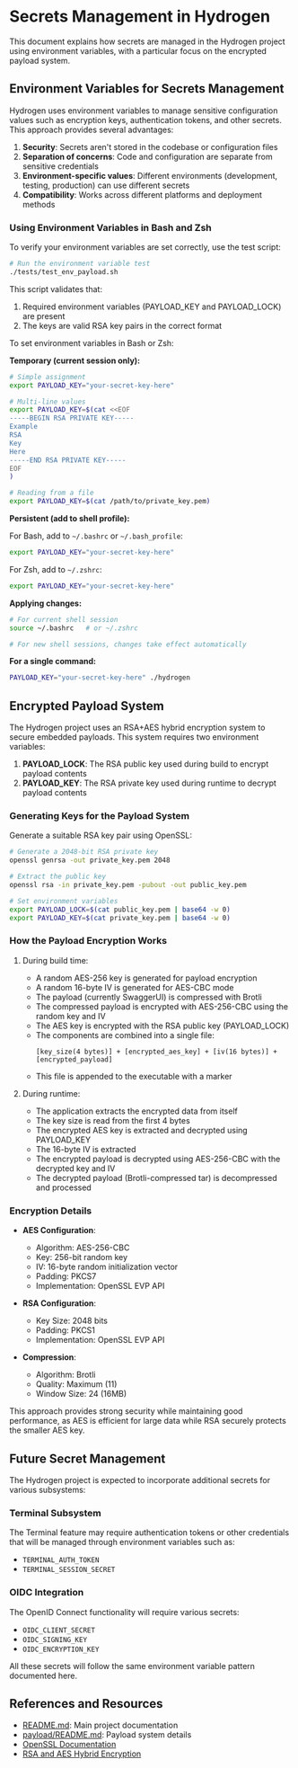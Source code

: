 # Secrets Management in Hydrogen

This document explains how secrets are managed in the Hydrogen project using environment variables, with a particular focus on the encrypted payload system.

## Environment Variables for Secrets Management

Hydrogen uses environment variables to manage sensitive configuration values such as encryption keys, authentication tokens, and other secrets. This approach provides several advantages:

1. **Security**: Secrets aren't stored in the codebase or configuration files
2. **Separation of concerns**: Code and configuration are separate from sensitive credentials
3. **Environment-specific values**: Different environments (development, testing, production) can use different secrets
4. **Compatibility**: Works across different platforms and deployment methods

### Using Environment Variables in Bash and Zsh

To verify your environment variables are set correctly, use the test script:
```bash
# Run the environment variable test
./tests/test_env_payload.sh
```

This script validates that:
1. Required environment variables (PAYLOAD_KEY and PAYLOAD_LOCK) are present
2. The keys are valid RSA key pairs in the correct format

To set environment variables in Bash or Zsh:

**Temporary (current session only):**

```bash
# Simple assignment
export PAYLOAD_KEY="your-secret-key-here"

# Multi-line values
export PAYLOAD_KEY=$(cat <<EOF
-----BEGIN RSA PRIVATE KEY-----
Example
RSA
Key 
Here
-----END RSA PRIVATE KEY-----
EOF
)

# Reading from a file
export PAYLOAD_KEY=$(cat /path/to/private_key.pem)
```

**Persistent (add to shell profile):**

For Bash, add to `~/.bashrc` or `~/.bash_profile`:
```bash
export PAYLOAD_KEY="your-secret-key-here"
```

For Zsh, add to `~/.zshrc`:
```bash
export PAYLOAD_KEY="your-secret-key-here"
```

**Applying changes:**
```bash
# For current shell session
source ~/.bashrc   # or ~/.zshrc

# For new shell sessions, changes take effect automatically
```

**For a single command:**
```bash
PAYLOAD_KEY="your-secret-key-here" ./hydrogen
```

## Encrypted Payload System

The Hydrogen project uses an RSA+AES hybrid encryption system to secure embedded payloads. This system requires two environment variables:

1. **PAYLOAD_LOCK**: The RSA public key used during build to encrypt payload contents
2. **PAYLOAD_KEY**: The RSA private key used during runtime to decrypt payload contents

### Generating Keys for the Payload System

Generate a suitable RSA key pair using OpenSSL:

```bash
# Generate a 2048-bit RSA private key
openssl genrsa -out private_key.pem 2048

# Extract the public key
openssl rsa -in private_key.pem -pubout -out public_key.pem

# Set environment variables
export PAYLOAD_LOCK=$(cat public_key.pem | base64 -w 0)
export PAYLOAD_KEY=$(cat private_key.pem | base64 -w 0)
```

### How the Payload Encryption Works

1. During build time:
   - A random AES-256 key is generated for payload encryption
   - A random 16-byte IV is generated for AES-CBC mode
   - The payload (currently SwaggerUI) is compressed with Brotli
   - The compressed payload is encrypted with AES-256-CBC using the random key and IV
   - The AES key is encrypted with the RSA public key (PAYLOAD_LOCK)
   - The components are combined into a single file:
     ```
     [key_size(4 bytes)] + [encrypted_aes_key] + [iv(16 bytes)] + [encrypted_payload]
     ```
   - This file is appended to the executable with a marker

2. During runtime:
   - The application extracts the encrypted data from itself
   - The key size is read from the first 4 bytes
   - The encrypted AES key is extracted and decrypted using PAYLOAD_KEY
   - The 16-byte IV is extracted
   - The encrypted payload is decrypted using AES-256-CBC with the decrypted key and IV
   - The decrypted payload (Brotli-compressed tar) is decompressed and processed

### Encryption Details

- **AES Configuration**:
  - Algorithm: AES-256-CBC
  - Key: 256-bit random key
  - IV: 16-byte random initialization vector
  - Padding: PKCS7
  - Implementation: OpenSSL EVP API

- **RSA Configuration**:
  - Key Size: 2048 bits
  - Padding: PKCS1
  - Implementation: OpenSSL EVP API

- **Compression**:
  - Algorithm: Brotli
  - Quality: Maximum (11)
  - Window Size: 24 (16MB)

This approach provides strong security while maintaining good performance, as AES is efficient for large data while RSA securely protects the smaller AES key.

## Future Secret Management

The Hydrogen project is expected to incorporate additional secrets for various subsystems:

### Terminal Subsystem

The Terminal feature may require authentication tokens or other credentials that will be managed through environment variables such as:
- `TERMINAL_AUTH_TOKEN`
- `TERMINAL_SESSION_SECRET`

### OIDC Integration

The OpenID Connect functionality will require various secrets:
- `OIDC_CLIENT_SECRET`
- `OIDC_SIGNING_KEY`
- `OIDC_ENCRYPTION_KEY`

All these secrets will follow the same environment variable pattern documented here.

## References and Resources

- [README.md](./README.md): Main project documentation
- [payload/README.md](./payload/README.md): Payload system details
- [OpenSSL Documentation](https://www.openssl.org/docs/)
- [RSA and AES Hybrid Encryption](https://en.wikipedia.org/wiki/Hybrid_cryptosystem)